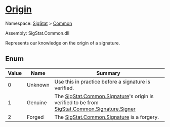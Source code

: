 # [Origin](./Origin.md)
Namespace: [SigStat]() > [Common](./README.md)

Assembly: SigStat.Common.dll


Represents our knowledge on the origin of a signature.

##	Enum

| Value | Name | Summary | 
| --- | --- | --- | 
| 0 | Unknown | Use this in practice before a signature is verified. | 
| 1 | Genuine | The [SigStat.Common.Signature](./../Signature.md)'s origin is verified to be from [SigStat.Common.Signature.Signer](./../Signer.md) | 
| 2 | Forged | The [SigStat.Common.Signature](./../Signature.md) is a forgery. | 


